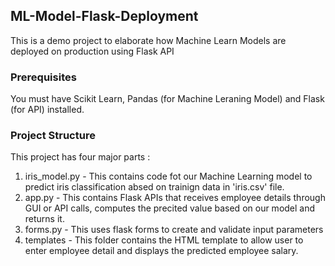 ## ML-Model-Flask-Deployment
This is a demo project to elaborate how Machine Learn Models are deployed on production using Flask API

### Prerequisites
You must have Scikit Learn, Pandas (for Machine Leraning Model) and Flask (for API) installed.

### Project Structure
This project has four major parts :
1. iris_model.py - This contains code fot our Machine Learning model to predict iris classification absed on trainign data in 'iris.csv' file.
2. app.py - This contains Flask APIs that receives employee details through GUI or API calls, computes the precited value based on our model and returns it.
3. forms.py - This uses flask forms to create and validate input parameters
4. templates - This folder contains the HTML template to allow user to enter employee detail and displays the predicted employee salary.

